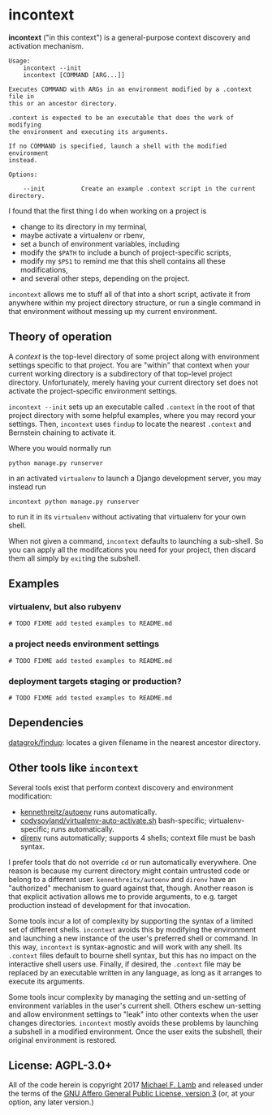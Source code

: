 # incontext

**incontext** ("in this context") is a general-purpose context discovery and activation mechanism.

```
Usage:
    incontext --init
    incontext [COMMAND [ARG...]]

Executes COMMAND with ARGs in an environment modified by a .context file in
this or an ancestor directory.

.context is expected to be an executable that does the work of modifying
the environment and executing its arguments.

If no COMMAND is specified, launch a shell with the modified environment
instead.

Options:

    --init			Create an example .context script in the current directory.
```

I found that the first thing I do when working on a project is

- change to its directory in my terminal,
- maybe activate a virtualenv or rbenv,
- set a bunch of environment variables, including
- modify the `$PATH` to include a bunch of project-specific scripts,
- modify my `$PS1` to remind me that this shell contains all these modifications,
- and several other steps, depending on the project.

`incontext` allows me to stuff all of that into a short script, activate it from anywhere within my project directory structure, or run a single command in that environment without messing up my current environment.

## Theory of operation

A _context_ is the top-level directory of some project along with environment settings specific to that project. You are "within" that context when your current working directory is a subdirectory of that top-level project directory. Unfortunately, merely having your current directory set does not activate the project-specific environment settings.

`incontext --init` sets up an executable called `.context` in the root of that project directory with some helpful examples, where you may record your settings. Then, `incontext` uses `findup` to locate the nearest `.context` and Bernstein chaining to activate it.

Where you would normally run 
```
python manage.py runserver
```
in an activated `virtualenv` to launch a Django development server, you may instead run 
```
incontext python manage.py runserver
```
to run it in its `virtualenv` without activating that virtualenv for your own shell.

When not given a command, `incontext` defaults to launching a sub-shell. So you can apply all the modifcations you need for your project, then discard them all simply by `exit`ing the subshell.


## Examples

### virtualenv, but also rubyenv

`# TODO FIXME add tested examples to README.md`

### a project needs environment settings

`# TODO FIXME add tested examples to README.md`

### deployment targets staging or production?

`# TODO FIXME add tested examples to README.md`

## Dependencies

[datagrok/findup](https://github.com/datagrok/findup): locates a given filename in the nearest ancestor directory.

## Other tools like `incontext`

Several tools exist that perform context discovery and environment modification:

- [kennethreitz/autoenv](https://github.com/kennethreitz/autoenv/) runs automatically.
- [codysoyland/virtualenv-auto-activate.sh](https://gist.github.com/codysoyland/2198913) bash-specific; virtualenv-specific; runs automatically.
- [direnv](https://direnv.net/) runs automatically; supports 4 shells; context file must be bash syntax.

I prefer tools that do not override `cd` or run automatically everywhere. One reason is because my current directory might contain untrusted code or belong to a different user. `kennethreitx/autoenv` and `direnv` have an "authorized" mechanism to guard against that, though. Another reason is that explicit activation allows me to provide arguments, to e.g. target production instead of development for that invocation.

Some tools incur a lot of complexity by supporting the syntax of a limited set of different shells. `incontext` avoids this by modifying the environment and launching a new instance of the user's preferred shell or command. In this way, `incontext` is syntax-agnostic and will work with any shell. Its `.context` files default to bourne shell syntax, but this has no impact on the interactive shell users use. Finally, if desired, the `.context` file may be replaced by an executable written in any language, as long as it arranges to execute its arguments.

Some tools incur complexity by managing the setting and un-setting of environment variables in the user's current shell. Others eschew un-setting and allow environment settings to "leak" into other contexts when the user changes directories. `incontext` mostly avoids these problems by launching a subshell in a modified environment. Once the user exits the subshell, their original environment is restored.

## License: AGPL-3.0+

All of the code herein is copyright 2017 [Michael F. Lamb](http://datagrok.org) and released under the terms of the [GNU Affero General Public License, version 3][AGPL-3.0+] (or, at your option, any later version.)

[AGPL-3.0+]: http://www.gnu.org/licenses/agpl.html
